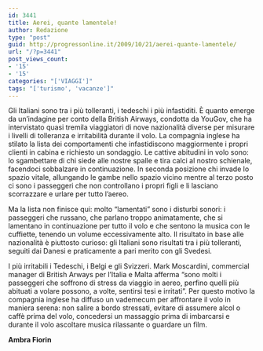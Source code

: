 ```yaml
---
id: 3441
title: Aerei, quante lamentele!
author: Redazione
type: "post"
guid: http://progressonline.it/2009/10/21/aerei-quante-lamentele/
url: "/?p=3441"
post_views_count:
- '15'
- '15'
categories: "['VIAGGI']"
tags: "['turismo', 'vacanze']"
---
```


Gli Italiani sono tra i più tolleranti, i tedeschi i più infastiditi. È quanto emerge da un’indagine per conto della British Airways, condotta da YouGov, che ha intervistato quasi tremila viaggiatori di nove nazionalità diverse per misurare i livelli di tolleranza e irritabilità durante il volo. La compagnia inglese ha stilato la lista dei comportamenti che infastidiscono maggiormente i propri clienti in cabina e richiesto un sondaggio. Le cattive abitudini in volo sono: lo sgambettare di chi siede alle nostre spalle e tira calci al nostro schienale, facendoci sobbalzare in continuazione. In seconda posizione chi invade lo spazio vitale, allungando le gambe nello spazio vicino mentre al terzo posto ci sono i passeggeri che non controllano i propri figli e li lasciano scorrazzare e urlare per tutto l’aereo.

Ma la lista non finisce qui: molto “lamentati” sono i disturbi sonori: i passeggeri che russano, che parlano troppo animatamente, che si lamentano in continuazione per tutto il volo e che sentono la musica con le cuffiette, tenendo un volume eccessivamente alto. Il risultato in base alle nazionalità è piuttosto curioso: gli Italiani sono risultati tra i più tolleranti, seguiti dai Danesi e praticamente a pari merito con gli Svedesi.

I più irritabili i Tedeschi, i Belgi e gli Svizzeri. Mark Moscardini, commercial manager di British Arways per l’Italia e Malta afferma “sono molti i passeggeri che soffrono di stress da viaggio in aereo, perfino quelli più abituati a volare possono, a volte, sentirsi tesi e irritati”. Per questo motivo la compagnia inglese ha diffuso un vademecum per affrontare il volo in maniera serena: non salire a bordo stressati, evitare di assumere alcol o caffè prima del volo, concedersi un massaggio prima di imbarcarsi e durante il volo ascoltare musica rilassante o guardare un film.

**Ambra Fiorin**